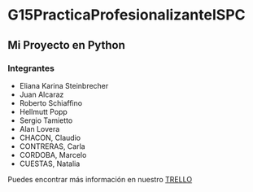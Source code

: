 # G15PracticaProfesionalizanteISPC

## Mi Proyecto en Python

### Integrantes

- Eliana Karina Steinbrecher
- Juan Alcaraz
- Roberto Schiaffino
- Hellmutt Popp
- Sergio Tamietto
- Alan Lovera
- CHACON, Claudio
- CONTRERAS, Carla
- CORDOBA, Marcelo
- CUESTAS, Natalia

Puedes encontrar más información en nuestro [TRELLO]([https://www.ejemplo.com](https://trello.com/b/6X7uUnio/agile-board-template-trello)https://trello.com/b/6X7uUnio/agile-board-template-trello)
